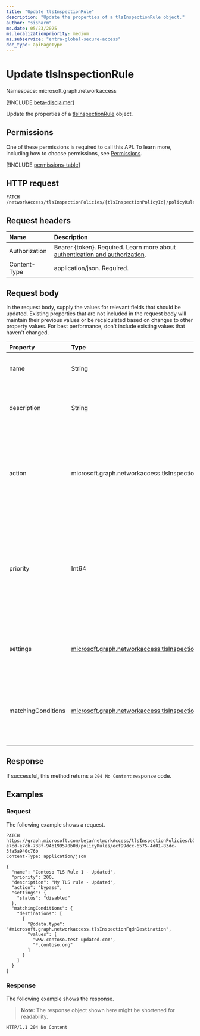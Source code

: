 ```yaml
---
title: "Update tlsInspectionRule"
description: "Update the properties of a tlsInspectionRule object."
author: "sisharm"
ms.date: 05/23/2025
ms.localizationpriority: medium
ms.subservice: "entra-global-secure-access"
doc_type: apiPageType
---
```


# Update tlsInspectionRule

Namespace: microsoft.graph.networkaccess

[!INCLUDE [beta-disclaimer](../../includes/beta-disclaimer.md)]

Update the properties of a [tlsInspectionRule](../resources/networkaccess-tlsinspectionrule.md) object.

## Permissions

One of these permissions is required to call this API. To learn more, including how to choose permissions, see [Permissions](/graph/permissions-overview).

<!-- {
  "blockType": "permissions",
  "name": "networkaccess-tlsinspectionrule-update-permissions"
}
-->
[!INCLUDE [permissions-table](../includes/permissions/networkaccess-tlsinspectionrule-update-permissions.md)]

## HTTP request

<!-- {
  "blockType": "ignored"
}
-->
``` http
PATCH /networkAccess/tlsInspectionPolicies/{tlsInspectionPolicyId}/policyRules/{tlsInspectionRuleId}
```

## Request headers

|Name|Description|
|:---|:---|
|Authorization|Bearer {token}. Required. Learn more about [authentication and authorization](/graph/auth/auth-concepts).|
|Content-Type|application/json. Required.|

## Request body

In the request body, supply the values for relevant fields that should be updated. Existing properties that are not included in the request body will maintain their previous values or be recalculated based on changes to other property values. For best performance, don't include existing values that haven't changed.

|Property|Type|Description|
|:---|:---|:---|
|name|String|The display name of the rule. Required.|
|description|String|Optional description explaining the purpose of the rule.|
|action|microsoft.graph.networkaccess.tlsInspectionAction|The action to take when traffic matches this rule. The possible values are: `bypass`, `inspect`. Required.|
|priority|Int64|The priority of the rule. Rules are evaluated in ascending order of priority. Lower numbers indicate higher priority. Required.|
|settings|[microsoft.graph.networkaccess.tlsInspectionRuleSettings](../resources/networkaccess-tlsinspectionrulesettings.md)|Additional settings that configure the rule's behavior. Required.|
|matchingConditions|[microsoft.graph.networkaccess.tlsInspectionMatchingConditions](../resources/networkaccess-tlsinspectionmatchingconditions.md)|The conditions that determine when this rule should be applied to traffic. Required.|

## Response

If successful, this method returns a `204 No Content` response code.

## Examples

### Request

The following example shows a request.
<!-- {
  "blockType": "request",
  "name": "update_tlsinspectionrule",
  "sampleKeys": ["b712c469-e7cd-e7cb-738f-94b199570b0d", "ecf99dcc-6575-4d01-83dc-3fa5a940c76b"]
}
-->
``` http
PATCH https://graph.microsoft.com/beta/networkAccess/tlsInspectionPolicies/b712c469-e7cd-e7cb-738f-94b199570b0d/policyRules/ecf99dcc-6575-4d01-83dc-3fa5a940c76b
Content-Type: application/json

{
  "name": "Contoso TLS Rule 1 - Updated",
  "priority": 200,
  "description": "My TLS rule - Updated",
  "action": "bypass",
  "settings": {
    "status": "disabled"
  },
  "matchingConditions": {
    "destinations": [
      {
        "@odata.type": "#microsoft.graph.networkaccess.tlsInspectionFqdnDestination",
        "values": [
          "www.contoso.test-updated.com",
          "*.contoso.org"
        ]
      }
    ]
  }
}

```

### Response

The following example shows the response.
>**Note:** The response object shown here might be shortened for readability.
<!-- {
  "blockType": "response",
  "truncated": true,
  "@odata.type": "microsoft.graph.networkaccess.tlsInspectionRule"
}
-->
``` http
HTTP/1.1 204 No Content
